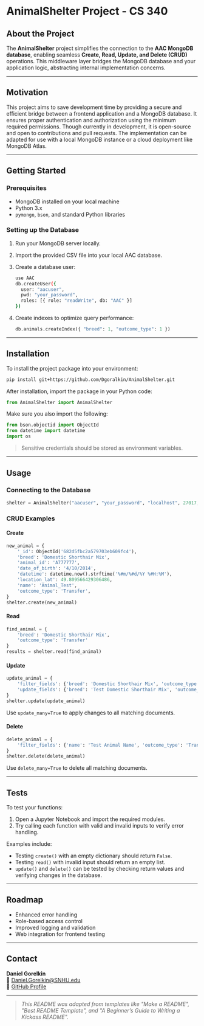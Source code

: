 
# AnimalShelter Project - CS 340

## About the Project

The **AnimalShelter** project simplifies the connection to the **AAC MongoDB database**, enabling seamless **Create, Read, Update, and Delete (CRUD)** operations. This middleware layer bridges the MongoDB database and your application logic, abstracting internal implementation concerns.

---

## Motivation

This project aims to save development time by providing a secure and efficient bridge between a frontend application and a MongoDB database. It ensures proper authentication and authorization using the minimum required permissions. Though currently in development, it is open-source and open to contributions and pull requests. The implementation can be adapted for use with a local MongoDB instance or a cloud deployment like MongoDB Atlas.

---

## Getting Started

### Prerequisites

- MongoDB installed on your local machine
- Python 3.x
- `pymongo`, `bson`, and standard Python libraries

### Setting up the Database

1. Run your MongoDB server locally.
2. Import the provided CSV file into your local AAC database.
3. Create a database user:

   ```bash
   use AAC
   db.createUser({
     user: "aacuser",
     pwd: "your_password",
     roles: [{ role: "readWrite", db: "AAC" }]
   })
   ```

4. Create indexes to optimize query performance:

   ```python
   db.animals.createIndex({ "breed": 1, "outcome_type": 1 })
   ```

---

## Installation

To install the project package into your environment:

```bash
pip install git+https://github.com/Dgoralkin/AnimalShelter.git
```

After installation, import the package in your Python code:

```python
from AnimalShelter import AnimalShelter
```

Make sure you also import the following:

```python
from bson.objectid import ObjectId
from datetime import datetime
import os
```

> Sensitive credentials should be stored as environment variables.

---

## Usage

### Connecting to the Database

```python
shelter = AnimalShelter("aacuser", "your_password", "localhost", 27017, "AAC", "animals")
```

### CRUD Examples

#### Create

```python
new_animal = {
    '_id': ObjectId('682d5fbc2a579703eb609fc4'),
    'breed': 'Domestic Shorthair Mix',
    'animal_id': 'A777777',
    'date_of_birth': '4/10/2014',
    'datetime': datetime.now().strftime('%#m/%#d/%Y %#H:%M'),
    'location_lat': 49.809566429306486,
    'name': 'Animal_Test',
    'outcome_type': 'Transfer',
}
shelter.create(new_animal)
```

#### Read

```python
find_animal = {
    'breed': 'Domestic Shorthair Mix',
    'outcome_type': 'Transfer'
}
results = shelter.read(find_animal)
```

#### Update

```python
update_animal = {
    'filter_fields': {'breed': 'Domestic Shorthair Mix', 'outcome_type': 'Transfer'},
    'update_fields': {'breed': 'Test Domestic Shorthair Mix', 'outcome_type': 'Test Transfer'}
}
shelter.update(update_animal)
```

Use `update_many=True` to apply changes to all matching documents.

#### Delete

```python
delete_animal = {
    'filter_fields': {'name': 'Test Animal Name', 'outcome_type': 'Transfer'}
}
shelter.delete(delete_animal)
```

Use `delete_many=True` to delete all matching documents.

---

## Tests

To test your functions:

1. Open a Jupyter Notebook and import the required modules.
2. Try calling each function with valid and invalid inputs to verify error handling.

Examples include:
- Testing `create()` with an empty dictionary should return `False`.
- Testing `read()` with invalid input should return an empty list.
- `update()` and `delete()` can be tested by checking return values and verifying changes in the database.

---

## Roadmap

- Enhanced error handling
- Role-based access control
- Improved logging and validation
- Web integration for frontend testing

---

## Contact

**Daniel Gorelkin**  
📧 [Daniel.Gorelkin@SNHU.edu](mailto:Daniel.Gorelkin@SNHU.edu)  
🔗 [GitHub Profile](https://github.com/Dgoralkin)

---

> _This README was adapted from templates like "Make a README", "Best README Template", and "A Beginner’s Guide to Writing a Kickass README"._
